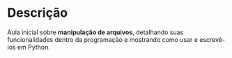 # Descrição
Aula inicial sobre **manipulação de arquivos**, detalhando suas funcionalidades dentro da programação e mostrando como usar e escrevê-los em Python.